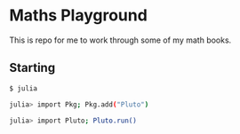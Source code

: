 # Maths Playground
This is repo for me to work through some of my math books.

## Starting
```bash
$ julia

julia> import Pkg; Pkg.add("Pluto")

julia> import Pluto; Pluto.run()
```
